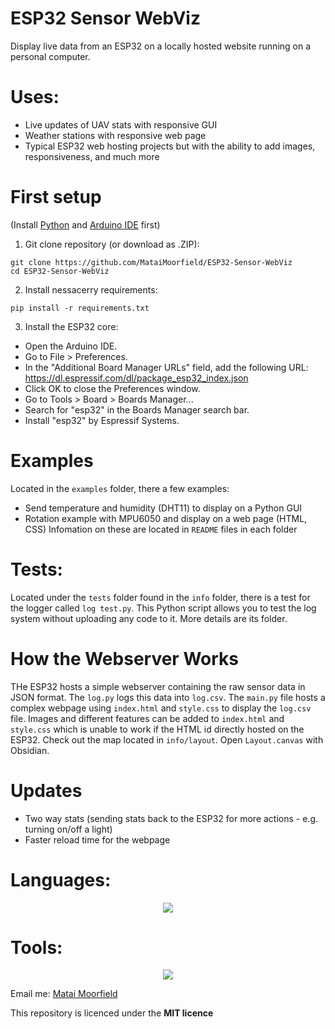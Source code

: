 # ESP32 Sensor WebViz
Display live data from an ESP32 on a locally hosted website running on a personal computer. 

# Uses:
- Live updates of UAV stats with responsive GUI
- Weather stations with responsive web page
- Typical ESP32 web hosting projects but with the ability to add images, responsiveness, and much more

# First setup
(Install [Python](https://www.python.org) and [Arduino IDE](https://www.arduino.cc) first)
1. Git clone repository (or download as .ZIP):
```
git clone https://github.com/MataiMoorfield/ESP32-Sensor-WebViz
cd ESP32-Sensor-WebViz
```
2. Install nessacerry requirements:
```
pip install -r requirements.txt
```
3. Install the ESP32 core:
 - Open the Arduino IDE.
 - Go to File > Preferences.
 - In the "Additional Board Manager URLs" field, add the following URL: https://dl.espressif.com/dl/package_esp32_index.json
 - Click OK to close the Preferences window.
 - Go to Tools > Board > Boards Manager...
 - Search for "esp32" in the Boards Manager search bar.
 - Install "esp32" by Espressif Systems.

# Examples
Located in the ```examples``` folder, there a few examples:
- Send temperature and humidity (DHT11) to display on a Python GUI
- Rotation example with MPU6050 and display on a web page (HTML, CSS)
Infomation on these are located in ```README``` files in each folder
# Tests:
Located under the ```tests``` folder found in the ```info``` folder, there is a test for the logger called ```log test.py```. This Python script allows you to test the log system without uploading any code to it. More details are its folder.


# How the Webserver Works
THe ESP32 hosts a simple webserver containing the raw sensor data in JSON format. The ```log.py``` logs this data into ```log.csv```. The ```main.py``` file hosts a complex webpage using ```index.html``` and ```style.css``` to display the ```log.csv``` file. Images and different features can be added to ```index.html``` and ```style.css``` which is unable to work if the HTML id directly hosted on the ESP32. Check out the map located in ```info/layout```. Open ```Layout.canvas``` with Obsidian.

# Updates
- Two way stats (sending stats back to the ESP32 for more actions - e.g. turning on/off a light)
- Faster reload time for the webpage

# Languages:
<p align="center">
  <a href="https://skillicons.dev">
    <img src="https://skillicons.dev/icons?i=py,cpp,html,css" />
  </a>
</p>

# Tools:
<p align="center">
  <a href="https://skillicons.dev">
    <img src="https://skillicons.dev/icons?i=obsidian,arduino,github,vscode" />
  </a>
</p>


Email me: [Matai Moorfield](mailto:matai@moorfield.co.nz)

This repository is licenced under the **MIT licence**